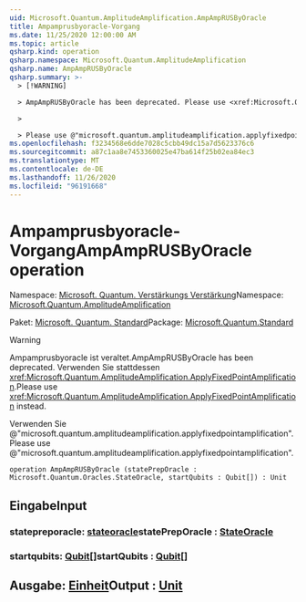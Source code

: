 ```yaml
---
uid: Microsoft.Quantum.AmplitudeAmplification.AmpAmpRUSByOracle
title: Ampamprusbyoracle-Vorgang
ms.date: 11/25/2020 12:00:00 AM
ms.topic: article
qsharp.kind: operation
qsharp.namespace: Microsoft.Quantum.AmplitudeAmplification
qsharp.name: AmpAmpRUSByOracle
qsharp.summary: >-
  > [!WARNING]

  > AmpAmpRUSByOracle has been deprecated. Please use <xref:Microsoft.Quantum.AmplitudeAmplification.ApplyFixedPointAmplification> instead.

  >

  > Please use @"microsoft.quantum.amplitudeamplification.applyfixedpointamplification".
ms.openlocfilehash: f3234568e6dde7028c5cbb49dc15a7d5623376c6
ms.sourcegitcommit: a87c1aa8e7453360025e47ba614f25b02ea84ec3
ms.translationtype: MT
ms.contentlocale: de-DE
ms.lasthandoff: 11/26/2020
ms.locfileid: "96191668"
---
```

# <a name="ampamprusbyoracle-operation"></a><span data-ttu-id="511f0-102">Ampamprusbyoracle-Vorgang</span><span class="sxs-lookup"><span data-stu-id="511f0-102">AmpAmpRUSByOracle operation</span></span>

<span data-ttu-id="511f0-103">Namespace: [Microsoft. Quantum. Verstärkungs Verstärkung](xref:Microsoft.Quantum.AmplitudeAmplification)</span><span class="sxs-lookup"><span data-stu-id="511f0-103">Namespace: [Microsoft.Quantum.AmplitudeAmplification](xref:Microsoft.Quantum.AmplitudeAmplification)</span></span>

<span data-ttu-id="511f0-104">Paket: [Microsoft. Quantum. Standard](https://nuget.org/packages/Microsoft.Quantum.Standard)</span><span class="sxs-lookup"><span data-stu-id="511f0-104">Package: [Microsoft.Quantum.Standard](https://nuget.org/packages/Microsoft.Quantum.Standard)</span></span>


> [!WARNING]
> <span data-ttu-id="511f0-105">Ampamprusbyoracle ist veraltet.</span><span class="sxs-lookup"><span data-stu-id="511f0-105">AmpAmpRUSByOracle has been deprecated.</span></span> <span data-ttu-id="511f0-106">Verwenden Sie stattdessen <xref:Microsoft.Quantum.AmplitudeAmplification.ApplyFixedPointAmplification>.</span><span class="sxs-lookup"><span data-stu-id="511f0-106">Please use <xref:Microsoft.Quantum.AmplitudeAmplification.ApplyFixedPointAmplification> instead.</span></span>
>
> <span data-ttu-id="511f0-107">Verwenden Sie @"microsoft.quantum.amplitudeamplification.applyfixedpointamplification".</span><span class="sxs-lookup"><span data-stu-id="511f0-107">Please use @"microsoft.quantum.amplitudeamplification.applyfixedpointamplification".</span></span>



```qsharp
operation AmpAmpRUSByOracle (statePrepOracle : Microsoft.Quantum.Oracles.StateOracle, startQubits : Qubit[]) : Unit
```


## <a name="input"></a><span data-ttu-id="511f0-108">Eingabe</span><span class="sxs-lookup"><span data-stu-id="511f0-108">Input</span></span>

### <a name="statepreporacle--stateoracle"></a><span data-ttu-id="511f0-109">statepreporacle: [stateoracle](xref:Microsoft.Quantum.Oracles.StateOracle)</span><span class="sxs-lookup"><span data-stu-id="511f0-109">statePrepOracle : [StateOracle](xref:Microsoft.Quantum.Oracles.StateOracle)</span></span>




### <a name="startqubits--qubit"></a><span data-ttu-id="511f0-110">startqubits: [Qubit](xref:microsoft.quantum.lang-ref.qubit)[]</span><span class="sxs-lookup"><span data-stu-id="511f0-110">startQubits : [Qubit](xref:microsoft.quantum.lang-ref.qubit)[]</span></span>





## <a name="output--unit"></a><span data-ttu-id="511f0-111">Ausgabe: [Einheit](xref:microsoft.quantum.lang-ref.unit)</span><span class="sxs-lookup"><span data-stu-id="511f0-111">Output : [Unit](xref:microsoft.quantum.lang-ref.unit)</span></span>

